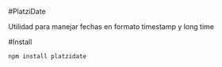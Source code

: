 #PlatziDate

Utilidad para manejar fechas en formato timestamp y long time

#Install

```bash
npm install platzidate
```